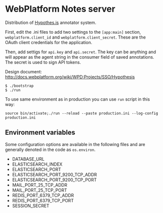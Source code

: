 # WebPlatform Notes server

Distribution of [Hypothes.is](http://hypothes.is/) annotator system.

First, edit the .ini files to add two settings to the ``[app:main]`` section,
``webplatform.client_id`` and ``webplatform.client_secret``. These are the
OAuth client credentials for the application.

Then, add settigs for ``api.key`` and ``api.secret``. The key can be anything
and will appear as the agent string in the consumer field of saved annotations.
The secret is used to sign API tokens.

Design document: http://docs.webplatform.org/wiki/WPD:Projects/SSO/Hypothesis

```shell
$ ./bootstrap
$ ./run
```

To use same environment as in production you can use `run` script in this way:

```shell
source bin/activate;./run --reload --paste production.ini --log-config production.ini
```

## Environment variables

Some configuration options are available in the following files and
are generally denoted in the code as `os.environ`.

* DATABASE_URL
* ELASTICSEARCH_INDEX
* ELASTICSEARCH_PORT
* ELASTICSEARCH_PORT_9200_TCP_ADDR
* ELASTICSEARCH_PORT_9200_TCP_PORT
* MAIL_PORT_25_TCP_ADDR
* MAIL_PORT_25_TCP_PORT
* REDIS_PORT_6379_TCP_ADDR
* REDIS_PORT_6379_TCP_PORT
* SESSION_SECRET
